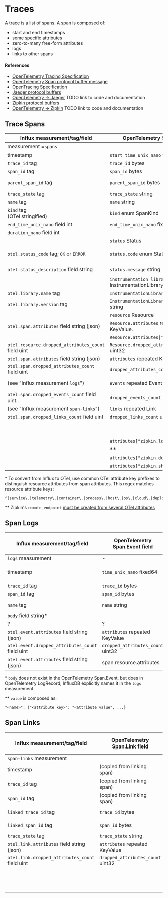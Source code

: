 # Traces

A trace is a list of spans.
A span is composed of:

- start and end timestamps
- some specific attributes
- zero-to-many free-form attributes
- logs
- links to other spans

#### References

- [OpenTelemetry Tracing Specification](https://github.com/open-telemetry/opentelemetry-specification/tree/v1.1.0/specification/trace)
- [OpenTelemetry Span protocol buffer message](https://github.com/open-telemetry/opentelemetry-proto/blob/v0.8.0/opentelemetry/proto/trace/v1/trace.proto#L48-L227)
- [OpenTracing Specification](https://github.com/opentracing/specification)
- [Jaeger protocol buffers](https://github.com/jaegertracing/jaeger-idl/tree/34396033ff11c60fced342ab2858ace278fedaa8/proto)
- [OpenTelemetry -> Jaeger](https://github.com/open-telemetry/opentelemetry-specification/blob/v1.1.0/specification/trace/sdk_exporters/jaeger.md) TODO link to code and documentation
- [Zipkin protocol buffers](https://github.com/openzipkin/zipkin-api/blob/1.0.0/zipkin.proto)
- [OpenTelemetry -> Zipkin](https://github.com/open-telemetry/opentelemetry-specification/blob/v1.1.0/specification/trace/sdk_exporters/zipkin.md) TODO link to code and documentation

## Trace Spans

| Influx measurement/tag/field                        | OpenTelemetry Span field                         | Jaeger Span field                                                              | Zipkin Span field                                                              |
|-----------------------------------------------------|--------------------------------------------------|--------------------------------------------------------------------------------|--------------------------------------------------------------------------------|
| measurement =`spans`                                |                                                  |
| timestamp                                           | `start_time_unix_nano` fixed64                   | `start_time` Timestamp                                                         | `timestamp` fixed64 (µs)                                                       |
| `trace_id` tag                                      | `trace_id` bytes                                 | `trace_id` bytes                                                               | `trace_id` bytes                                                               |
| `span_id` tag                                       | `span_id` bytes                                  | `span_id` bytes                                                                | `id` bytes                                                                     |
| `parent_span_id` tag                                | `parent_span_id` bytes                           | (included in `references`)<br />type `CHILD_OF`                                | `parent_id` bytes                                                              |
| `trace_state` tag                                   | `trace_state` string                             |
| `name` tag                                          | `name` string                                    | `operation_name` string                                                        | `name` string                                                                  |
| `kind` tag<br />(OTel stringified)                  | `kind` enum SpanKind                             | `tags["span.kind"]`                                                            | `kind` enum Kind                                                               |
| `end_time_unix_nano` field int                      | `end_time_unix_nano` fixed64                     |
| `duration_nano` field int                           |                                                  | `duration` Duration                                                            | `duration` uint64 (µs)                                                         |
|                                                     | `status` Status                                  |
| `otel.status_code` tag; `OK` or `ERROR`             | `status.code` enum StatusCode                    | `tags["otel.status_code"]`<br />if `ERROR` then add:<br />`tags["error"]=true` | `tags["otel.status_code"]`<br />if `ERROR` then add:<br />`tags["error"]=true` |
| `otel.status_description` field string              | `status.message` string                          | `tags["otel.status_description"]`                                              | `tags["error"]`<br />iff `otel.status_code` == `ERROR`                         |
|                                                     | `instrumentation_library` InstrumentationLibrary |
| `otel.library.name` tag                             | `InstrumentationLibrary.name` string             | `tags["otel.library.name"]`                                                    | `tags["otel.library.name"]`                                                    |
| `otel.library.version` tag                          | `InstrumentationLibrary.version` string          | `tags["otel.library.version"]`                                                 | `tags["otel.library.version"]`                                                 |
|                                                     | `resource` Resource                              | `process` Process                                                              |
| `otel.span.attributes` field string (json)          | `Resource.attributes` repeated KeyValue.         | `process.tags` repeated KeyValue                                               |
|                                                     | `Resource.attributes["service.name"]`            | `process.service_name` string                                                  |
| `otel.resource.dropped_attributes_count` field uint | `Resource.dropped_attributes_count` uint32       |
| `otel.span.attributes` field string (json)          | `attributes` repeated KeyValue                   | `tags` repeated KeyValue                                                       | `tags` map<string, string>                                                     |
| `otel.span.dropped_attributes_count` field uint     | `dropped_attributes_count` uint32                |
| (see "Influx measurement `logs`")                   | `events` repeated Event                          | `logs` repeated Log                                                            | `annotations` repeated Annotation                                              |
| `otel.span.dropped_events_count` field uint.        | `dropped_events_count` uint32                    |
| (see "Influx measurement `span-links`")             | `links` repeated Link                            | `references` repeated SpanRef                                                  |
| `otel.span.dropped_links_count` field uint          | `dropped_links_count` uint32                     |
|                                                     |                                                  | `flags` uint32                                                                 |
|                                                     |                                                  | `warnings` string                                                              |
|                                                     | `attributes["zipkin.local_endpoint"]`            |                                                                                | `local_endpoint` Endpoint                                                      |
|                                                     | \*\*                                             |                                                                                | `remote_endpoint` Endpoint                                                     |
|                                                     | `attributes["zipkin.debug"]`                     |                                                                                | `debug` bool                                                                   |
|                                                     | `attributes["zipkin.shared"]`                    |                                                                                | `shared` bool                                                                  |

\* To convert from Influx to OTel, use common OTel attribute key prefixes to distinguish resource attributes from span attributes. This regex matches resource attribute keys:

```
^(service\.|telemetry\.|container\.|process\.|host\.|os\.|cloud\.|deployment\.|k8s\.|aws\.|gcp\.|azure\.|faas\.name|faas\.id|faas\.version|faas\.instance|faas\.max_memory)
```

\*\* Zipkin's `remote_endpoint` [must be created from several OTel attributes](https://github.com/open-telemetry/opentelemetry-specification/blob/main/specification/trace/sdk_exporters/zipkin.md#remote-endpoint)

## Span Logs

| Influx measurement/tag/field                     | OpenTelemetry Span.Event field    | Jaeger Log field                                | Zipkin Annotation field  |
|--------------------------------------------------|-----------------------------------|-------------------------------------------------|--------------------------|
| `logs` measurement                               | -                                 |
| timestamp                                        | `time_unix_nano` fixed64          | `timestamp` Timestamp                           | `timestamp` fixed64 (µs) |
| `trace_id` tag                                   | `trace_id` bytes                  |
| `span_id` tag                                    | `span_id` bytes                   |
| `name` tag                                       | `name` string                     | `fields["event"]`                               | `value` string\*\*       |
| `body` field string\*                            |                                   | `fields["message"]`                             |
| ?                                                | ?                                 | `fields["stack"]`                               |
| `otel.event.attributes` field string (json)      | `attributes` repeated KeyValue    | `fields` repeated KeyValue                      |
| `otel.event.dropped_attributes_count` field uint | `dropped_attributes_count` uint32 | `fields["otel.event.dropped_attributes_count"]` |
| `otel.event.attributes` field string (json)      | span resource.attributes          |

\* `body` does not exist in the OpenTelemetry Span.Event, but does in OpenTelemetry LogRecord; InfluxDB explicitly names it in the `logs` measurement.

\*\* `value` is composed as:

```
"<name>": {"<attribute key>": "<attribute value", ...}
```

## Span Links

| Influx measurement/tag/field                    | OpenTelemetry Span.Link field     | Jaeger SpanRef field                              |
|-------------------------------------------------|-----------------------------------|---------------------------------------------------|
| `span-links` measurement                        |                                   |
| timestamp                                       | (copied from linking span)        |
| `trace_id` tag                                  | (copied from linking span)        |
| `span_id` tag                                   | (copied from linking span)        |
| `linked_trace_id` tag                           | `trace_id` bytes                  | `trace_id` bytes                                  |
| `linked_span_id` tag                            | `span_id` bytes                   | `span_id` bytes                                   |
| `trace_state` tag                               | `trace_state` string              |
| `otel.link.attributes` field string (json)      | `attributes` repeated KeyValue    |
| `otel.link.dropped_attributes_count` field uint | `dropped_attributes_count` uint32 |
|                                                 |                                   | `ref_type` SpanRefType<br />always `FOLLOWS_FROM` |

